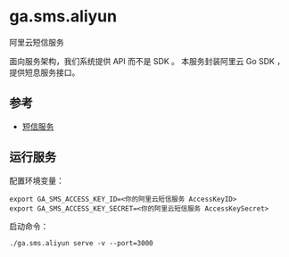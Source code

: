# ga.sms.aliyun

阿里云短信服务

面向服务架构，我们系统提供 API 而不是 SDK 。
本服务封装阿里云 Go SDK ，提供短息服务接口。

## 参考

- [短信服务](https://api.aliyun.com/?spm=a2c4g.11186623.2.13.1d8051c14mUHUU#/?product=Dysmsapi&api=QuerySmsTemplate&tab=DEMO&lang=GO)

## 运行服务

配置环境变量：

```shell
export GA_SMS_ACCESS_KEY_ID=<你的阿里云短信服务 AccessKeyID>
export GA_SMS_ACCESS_KEY_SECRET=<你的阿里云短信服务 AccessKeySecret>
```

启动命令：

```shell
./ga.sms.aliyun serve -v --port=3000
```
